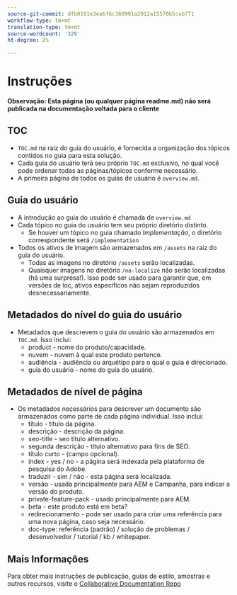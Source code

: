 ```yaml
---
source-git-commit: dfb0191e3ea6f6c360991a2012a15570b5cab771
workflow-type: tm+mt
translation-type: tm+mt
source-wordcount: '329'
ht-degree: 2%

---
```

# Instruções

**Observação: Esta página (ou qualquer página readme.md) não será publicada na documentação voltada para o cliente**

## TOC

+ `TOC.md` na raiz do guia do usuário, é fornecida a organização dos tópicos contidos no guia para esta solução.
+ Cada guia do usuário terá seu próprio `TOC.md` exclusivo, no qual você pode ordenar todas as páginas/tópicos conforme necessário.
+ A primeira página de todos os guias de usuário é `overview.md`.

## Guia do usuário

+ A introdução ao guia do usuário é chamada de `overview.md`
+ Cada tópico no guia do usuário tem seu próprio diretório distinto.
   + Se houver um tópico no guia chamado *Implementação*, o diretório correspondente será `/implementation`
+ Todos os ativos de imagem são armazenados em `/assets` na raiz do guia do usuário.
   + Todas as imagens no diretório `/assets` serão localizadas.
   + Quaisquer imagens no diretório `/no-localize` não serão localizadas (há uma surpresa!). Isso pode ser usado para garantir que, em versões de loc, ativos específicos não sejam reproduzidos desnecessariamente.

## Metadados do nível do guia do usuário

+ Metadados que descrevem o guia do usuário são armazenados em `TOC.md`. Isso inclui:
   + product - nome do produto/capacidade.
   + nuvem - nuvem à qual este produto pertence.
   + audiência - audiência ou arquétipo para o qual o guia é direcionado.
   + guia do usuário - nome do guia do usuário.

## Metadados de nível de página

+ Os metadados necessários para descrever um documento são armazenados como parte de cada página individual. Isso inclui:
   + título - título da página.
   + descrição - descrição da página.
   + seo-title - seo título alternativo.
   + segunda descrição - título alternativo para fins de SEO.
   + título curto - (campo opcional).
   + index - yes / no - a página será indexada pela plataforma de pesquisa do Adobe.
   + traduzir - sim / não - esta página será localizada.
   + versão - usada principalmente para AEM e Campanha, para indicar a versão do produto.
   + private-feature-pack - usado principalmente para AEM.
   + beta - este produto está em beta?
   + redirecionamento - pode ser usado para criar uma referência para uma nova página, caso seja necessário.
   + doc-type: referência (padrão) / solução de problemas / desenvolvedor / tutorial / kb / whitepaper.

## Mais Informações

Para obter mais instruções de publicação, guias de estilo, amostras e outros recursos, visite o [Collaborative Documentation Repo](https://git.corp.adobe.com/AdobeDocs/collaborative-doc-instructions)
